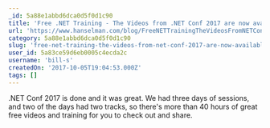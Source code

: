 ```yaml
---
_id: 5a88e1abbd6dca0d5f0d1c90
title: 'Free .NET Training - The Videos from .NET Conf 2017 are now available'
url: 'https://www.hanselman.com/blog/FreeNETTrainingTheVideosFromNETConf2017AreNowAvailable.aspx'
category: 5a88e1abbd6dca0d5f0d1c90
slug: 'free-net-training-the-videos-from-net-conf-2017-are-now-available'
user_id: 5a83ce59d6eb0005c4ecda2c
username: 'bill-s'
createdOn: '2017-10-05T19:04:53.000Z'
tags: []
---
```


.NET Conf 2017 is done and it was great. We had three days of sessions, and two of the days had two tracks, so there's more than 40 hours of great free videos and training for you to check out and share.
